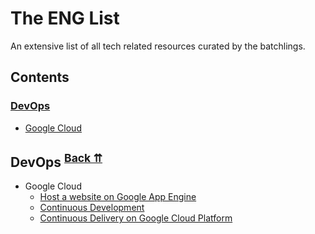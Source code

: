 # The ENG List

An extensive list of all tech related resources curated by the batchlings.

## Contents

### <a name="devops-category"></a>[DevOps](#devops)

- [Google Cloud](#googlecloud)

## <a name="devops"></a>DevOps <sup>[Back ⇈](#devops-category)</sup>

- <a name="devops-googlecloud"></a>Google Cloud
  - [Host a website on Google App Engine](https://cloud.google.com/appengine/docs/standard/python/getting-started/hosting-a-static-website)
  - [Continuous Development](https://deploybot.com/blog/continuous-development)
  - [Continuous Delivery on Google Cloud Platform](https://cloud.google.com/solutions/continuous-delivery/)
